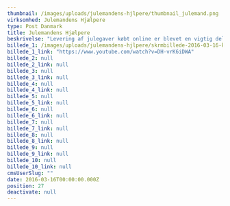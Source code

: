 ```yaml
---
thumbnail: /images/uploads/julemandens-hjlpere/thumbnail_julemand.png
virksomhed: Julemandens Hjælpere
type: Post Danmark
title: Julemandens Hjælpere
beskrivelse: "Levering af julegaver købt online er blevet en vigtig del af Post Danmarks forretning, men der er mange konkurrenter om buddet. Post Danmark ville gerne sende en hyggelig hilsen til både danskerne og e-handlerne, der minder alle om hvem, der hjælper julemanden med at få gaverne ud til jul. Post Danmark og Carlsberg Danmark er begge leverandører til den danske jul, så et samarbejde var oplagt, og den ikoniske Tuborg Julebryg-film fik et lille tvist.\n\n"
billede_1: /images/uploads/julemandens-hjlpere/skrmbillede-2016-03-16-kl.-17.22.27.png
billede_1_link: "https://www.youtube.com/watch?v=DH-vrK6iDWA"
billede_2: null
billede_2_link: null
billede_3: null
billede_3_link: null
billede_4: null
billede_4_link: null
billede_5: null
billede_5_link: null
billede_6: null
billede_6_link: null
billede_7: null
billede_7_link: null
billede_8: null
billede_8_link: null
billede_9: null
billede_9_link: null
billede_10: null
billede_10_link: null
cmsUserSlug: ""
date: 2016-03-16T00:00:00.000Z
position: 27
deactivate: null
---
```


